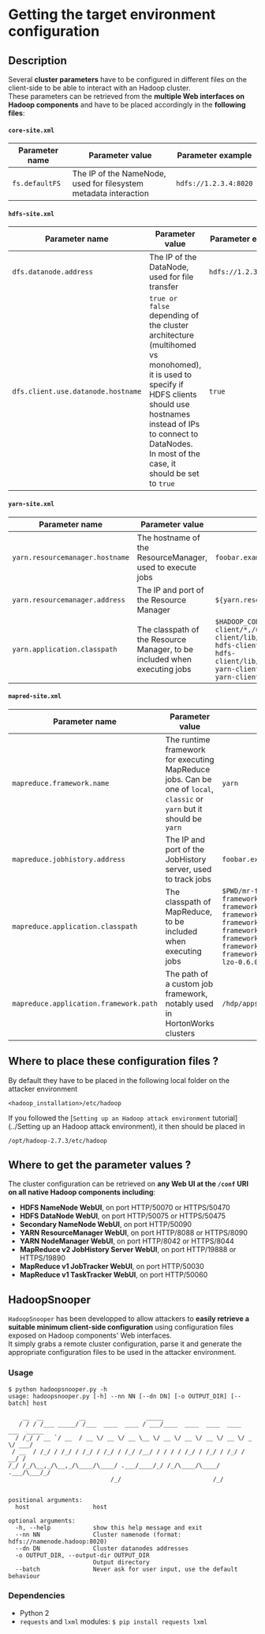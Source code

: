 Getting the target environment configuration
============================================

Description
-----------
Several **cluster parameters** have to be configured in different files on the client-side to be able to interact with an Hadoop cluster.  
These parameters can be retrieved from the **multiple Web interfaces on Hadoop components** and have to be placed accordingly in the **following files**:

#### `core-site.xml`  

Parameter name | Parameter value | Parameter example
-------------- | --------------- | -----------------
`fs.defaultFS` | The IP of the NameNode, used for filesystem metadata interaction| `hdfs://1.2.3.4:8020`
  
  
#### `hdfs-site.xml`

Parameter name | Parameter value | Parameter example
-------------- | --------------- | -----------------
`dfs.datanode.address` | The IP of the DataNode, used for file transfer| `hdfs://1.2.3.4:8020`
`dfs.client.use.datanode.hostname` | `true or false` depending of the cluster architecture (multihomed vs monohomed), it is used to specify if HDFS clients should use hostnames instead of IPs to connect to DataNodes. In most of the case, it should be set to `true` | `true`
  
  
#### `yarn-site.xml`  

Parameter name | Parameter value | Parameter example
-------------- | --------------- | -----------------
`yarn.resourcemanager.hostname` | The hostname of the ResourceManager, used to execute jobs | `foobar.example.com`
`yarn.resourcemanager.address` | The IP and port of the Resource Manager | `${yarn.resourcemanager.hostname}:8050`
`yarn.application.classpath` | The classpath of the Resource Manager, to be included when executing jobs | `$HADOOP_CONF_DIR,/usr/hdp/current/hadoop-client/*,/usr/hdp/current/hadoop-client/lib/*,/usr/hdp/current/hadoop-hdfs-client/*,/usr/hdp/current/hadoop-hdfs-client/lib/*,/usr/hdp/current/hadoop-yarn-client/*,/usr/hdp/current/hadoop-yarn-client/lib/*`
  
  
#### `mapred-site.xml`  

Parameter name | Parameter value | Parameter example
-------------- | --------------- | -----------------
`mapreduce.framework.name` | The runtime framework for executing MapReduce jobs. Can be one of `local`, `classic` or `yarn` but it should be `yarn` | `yarn`
`mapreduce.jobhistory.address` | The IP and port of the JobHistory server, used to track jobs | `foobar.example.com:10020`
`mapreduce.application.classpath` | The classpath of MapReduce, to be included when executing jobs | `$PWD/mr-framework/hadoop/share/hadoop/mapreduce/*:$PWD/mr-framework/hadoop/share/hadoop/mapreduce/lib/*:$PWD/mr-framework/hadoop/share/hadoop/common/*:$PWD/mr-framework/hadoop/share/hadoop/common/lib/*:$PWD/mr-framework/hadoop/share/hadoop/yarn/*:$PWD/mr-framework/hadoop/share/hadoop/yarn/lib/*:$PWD/mr-framework/hadoop/share/hadoop/hdfs/*:$PWD/mr-framework/hadoop/share/hadoop/hdfs/lib/*:$PWD/mr-framework/hadoop/share/hadoop/tools/lib/*:/usr/hdp/${hdp.version}/hadoop/lib/hadoop-lzo-0.6.0.${hdp.version}.jar:/etc/hadoop/conf/secure`
`mapreduce.application.framework.path` | The path of a custom job framework, notably used in HortonWorks clusters | `/hdp/apps/${hdp.version}/mapreduce/mapreduce.tar.gz#mr-framework`
  
  
Where to place these configuration files ?
------------------------------------------
By default they have to be placed in the following local folder on the attacker environment 
```
<hadoop_installation>/etc/hadoop
```
  
If you followed the [`Setting up an Hadoop attack environment` tutorial](../Setting up an Hadoop attack environment), it then should be placed in 
```
/opt/hadoop-2.7.3/etc/hadoop
```
  
  
Where to get the parameter values ?
-----------------------------------
The cluster configuration can be retrieved on **any Web UI at the `/conf` URI on all native Hadoop components including**:
* **HDFS NameNode WebUI**, on port HTTP/50070 or HTTPS/50470  
* **HDFS DataNode WebUI**, on port HTTP/50075 or HTTPS/50475  
* **Secondary NameNode WebUI**, on port HTTP/50090  
* **YARN ResourceManager WebUI**, on port HTTP/8088 or HTTPS/8090  
* **YARN NodeManager WebUI**, on port HTTP/8042 or HTTPS/8044  
* **MapReduce v2 JobHistory Server WebUI**, on port HTTP/19888 or HTTPS/19890 
* **MapReduce v1 JobTracker WebUI**, on port HTTP/50030  
* **MapReduce v1 TaskTracker WebUI**, on port HTTP/50060  


HadoopSnooper
-------------
`HadoopSnooper` has been developped to allow attackers to **easily retrieve a suitable minimum client-side configuration** using configuration files exposed on Hadoop components' Web interfaces.  
It simply grabs a remote cluster configuration, parse it and generate the appropriate configuration files to be used in the attacker environment.

### Usage
```
$ python hadoopsnooper.py -h
usage: hadoopsnooper.py [-h] --nn NN [--dn DN] [-o OUTPUT_DIR] [--batch] host

    __  __          __                 _____                                  
   / / / /___ _____/ /___  ____  ____ / ___/____  ____  ____  ____  ___  _____
  / /_/ / __ `/ __  / __ \/ __ \/ __ \__ \/ __ \/ __ \/ __ \/ __ \/ _ \/ ___/
 / __  / /_/ / /_/ / /_/ / /_/ / /_/ /__/ / / / / /_/ / /_/ / /_/ /  __/ /    
/_/ /_/\__,_/\__,_/\____/\____/ .___/____/_/ /_/\____/\____/ .___/\___/_/     
                             /_/                          /_/                 
    

positional arguments:
  host                  host

optional arguments:
  -h, --help            show this help message and exit
  --nn NN               Cluster namenode (format: hdfs://namenode.hadoop:8020)
  --dn DN               Cluster datanodes addresses
  -o OUTPUT_DIR, --output-dir OUTPUT_DIR
                        Output directory
  --batch               Never ask for user input, use the default behaviour
```

### Dependencies
* Python 2
* `requests` and `lxml` modules: `$ pip install requests lxml`